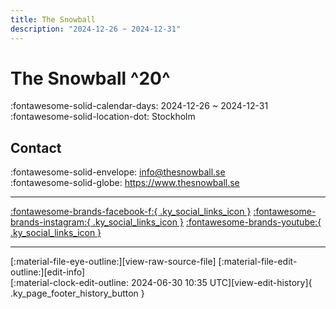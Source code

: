 ```yaml
---
title: The Snowball
description: "2024-12-26 ~ 2024-12-31"
---
```


# The Snowball ^20^

:fontawesome-solid-calendar-days: 2024-12-26 ~ 2024-12-31  
:fontawesome-solid-location-dot: Stockholm  

## Contact

:fontawesome-solid-envelope: <info@thesnowball.se>  
:fontawesome-solid-globe: <https://www.thesnowball.se>  

---

 [:fontawesome-brands-facebook-f:{ .ky_social_links_icon }](https://www.facebook.com/snowballevent) [:fontawesome-brands-instagram:{ .ky_social_links_icon }](https://instagram.com/snowballevent) [:fontawesome-brands-youtube:{ .ky_social_links_icon }](https://youtube.com/TheSnowballevent)

---

<div class="ky_page_footer" markdown>
<div class="ky_page_footer_trailing" markdown="span">
[:material-file-eye-outline:][view-raw-source-file]
[:material-file-edit-outline:][edit-info]
</div>
<div class="ky_page_footer_leading" markdown="span">
[:material-clock-edit-outline: 2024-06-30 10:35 UTC][view-edit-history]{ .ky_page_footer_history_button }
</div>
</div>

[view-raw-source-file]: https://github.com/swingdance/events/blob/main/2024/sv_SE/the-snowball-2024.json "View Raw Source File"
[edit-info]: https://github.com/swingdance/events/issues/new?assignees=&labels=update+event&projects=&template=03-update_entity.yml&title=%5B2024%2Fsv_SE%5D%20Update%20Event%3A%20The%20Snowball&region=sv_SE&year=2024&id=the-snowball-2024&name=The%20Snowball&org_id= "Edit Info"

[view-edit-history]: https://github.com/swingdance/events/commits/main/2024/sv_SE/the-snowball-2024.json "View Edit History"
